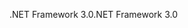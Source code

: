 <span data-ttu-id="234d4-101">.NET Framework 3.0</span><span class="sxs-lookup"><span data-stu-id="234d4-101">.NET Framework 3.0</span></span>